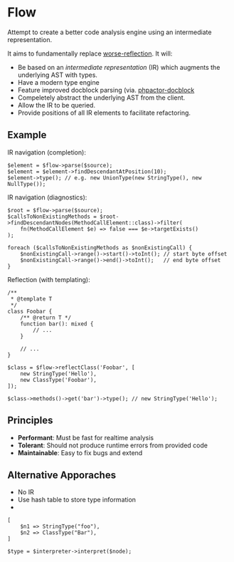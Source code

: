 Flow
====

Attempt to create a better code analysis engine using an intermediate
representation.

It aims to fundamentally replace [worse-reflection](https://github.com/phpactor/worse-reflection). It will:

- Be based on an _intermediate representation_ (IR) which augments the underlying AST
  with types.
- Have a modern type engine
- Feature improved docblock parsing (via. [phpactor-docblock](https://github.com/phpactor/docblock-parser)
- Compeletely abstract the underlying AST from the client.
- Allow the IR to be queried.
- Provide positions of all IR elements to facilitate refactoring.

Example
-------

IR navigation (completion):

```
$element = $flow->parse($source);
$element = $element->findDescendantAtPosition(10);
$element->type(); // e.g. new UnionType(new StringType(), new NullType());
```

IR navigation (diagnostics):

```
$root = $flow->parse($source);
$callsToNonExistingMethods = $root->findDescendantNodes(MethodCallElement::class)->filter(
    fn(MethodCallElement $e) => false === $e->targetExists()
);

foreach ($callsToNonExistingMethods as $nonExistingCall) {
    $nonExistingCall->range()->start()->toInt(); // start byte offset
    $nonExistingCall->range()->end()->toInt();   // end byte offset  
}
```

Reflection (with templating):

```
/**
 * @template T
 */
class Foobar { 
    /** @return T */
    function bar(): mixed { 
        // ... 
    } 

    // ...
}

$class = $flow->reflectClass('Foobar', [
    new StringType('Hello'),
    new ClassType('Foobar'),
]);

$class->methods()->get('bar')->type(); // new StringType('Hello');
```

Principles
----------

- **Performant**: Must be fast for realtime analysis
- **Tolerant**: Should not produce runtime errors from provided code
- **Maintainable**: Easy to fix bugs and extend

Alternative Apporaches
----------------------

- No IR
- Use hash table to store type information
-

```
[
    $n1 => StringType("foo"),
    $n2 => ClassType("Bar"),
]
```

```
$type = $interpreter->interpret($node);
```
